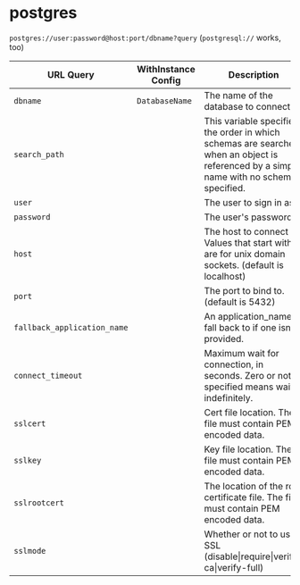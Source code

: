 # postgres

`postgres://user:password@host:port/dbname?query` (`postgresql://` works, too)

| URL Query  | WithInstance Config | Description |
|------------|---------------------|-------------|
| `dbname` | `DatabaseName` | The name of the database to connect to |
| `search_path` | | This variable specifies the order in which schemas are searched when an object is referenced by a simple name with no schema specified. |
| `user` | | The user to sign in as |
| `password` | | The user's password | 
| `host` | | The host to connect to. Values that start with / are for unix domain sockets. (default is localhost) |
| `port` | | The port to bind to. (default is 5432) |
| `fallback_application_name` | | An application_name to fall back to if one isn't provided. |
| `connect_timeout` | | Maximum wait for connection, in seconds. Zero or not specified means wait indefinitely. |
| `sslcert` | | Cert file location. The file must contain PEM encoded data. |
| `sslkey` | | Key file location. The file must contain PEM encoded data. |
| `sslrootcert` | | The location of the root certificate file. The file must contain PEM encoded data. | 
| `sslmode` | | Whether or not to use SSL (disable\|require\|verify-ca\|verify-full) |

